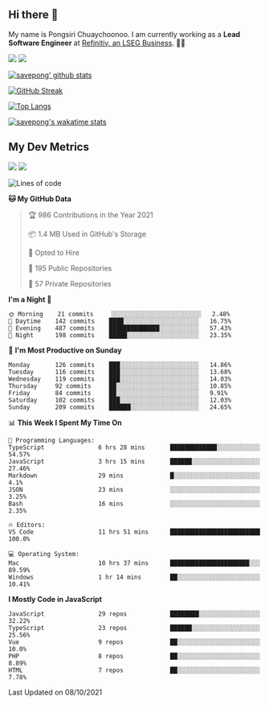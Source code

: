 ## Hi there 👋

My name is Pongsiri Chuaychoonoo. I am currently working as a **Lead Software Engineer** at [Refinitiv, an LSEG Business](https://www.refinitiv.com). 👨‍💻

[<img src="https://img.shields.io/badge/savepong.com-%230077B5.svg?&style=for-the-badge&color=81e6d9" />](https://savepong.com)
[<img src="https://img.shields.io/badge/linkedin-%230077B5.svg?&style=for-the-badge&logo=linkedin&logoColor=white" />](https://www.linkedin.com/in/savepong)

[![savepong' github stats](https://github-readme-stats.vercel.app/api?username=savepong&show_icons=true&count_private=true&theme=gotham&hide_border=true&bg_color=00000000&text_color=768390FF)](https://savepong.com/posts/stats)

[![GitHub Streak](https://github-readme-streak-stats.herokuapp.com?user=savepong&theme=gotham&hide_border=true&background=00000000&dates=768390FF)](https://savepong.com/posts/stats)

[![Top Langs](https://github-readme-stats.vercel.app/api/top-langs/?username=savepong&layout=compact&langs_count=10&theme=gotham&hide_border=true&bg_color=00000000&text_color=768390FF)](https://savepong.com/posts/stats)

[![savepong's wakatime stats](https://github-readme-stats.vercel.app/api/wakatime?username=@savepong&layout=default&theme=gotham&hide_border=true&bg_color=00000000&text_color=768390FF)](https://savepong.com/posts/stats)

## My Dev Metrics

[![](https://komarev.com/ghpvc/?username=savepong&color=blue&label=Profile%20Views)](https://github.com/savepong)
[![](https://img.shields.io/github/followers/savepong?label=GitHub%20Followers)](https://github.com/savepong)

<!--START_SECTION:waka-->
![Lines of code](https://img.shields.io/badge/From%20Hello%20World%20I%27ve%20Written-8.8%20million%20lines%20of%20code-blue)

**🐱 My GitHub Data** 

> 🏆 986 Contributions in the Year 2021
 > 
> 📦 1.4 MB Used in GitHub's Storage 
 > 
> 💼 Opted to Hire
 > 
> 📜 195 Public Repositories 
 > 
> 🔑 57 Private Repositories  
 > 
**I'm a Night 🦉** 

```text
🌞 Morning    21 commits     ░░░░░░░░░░░░░░░░░░░░░░░░░   2.48% 
🌆 Daytime    142 commits    ████░░░░░░░░░░░░░░░░░░░░░   16.75% 
🌃 Evening    487 commits    ██████████████░░░░░░░░░░░   57.43% 
🌙 Night      198 commits    █████░░░░░░░░░░░░░░░░░░░░   23.35%

```
📅 **I'm Most Productive on Sunday** 

```text
Monday       126 commits    ███░░░░░░░░░░░░░░░░░░░░░░   14.86% 
Tuesday      116 commits    ███░░░░░░░░░░░░░░░░░░░░░░   13.68% 
Wednesday    119 commits    ███░░░░░░░░░░░░░░░░░░░░░░   14.03% 
Thursday     92 commits     ██░░░░░░░░░░░░░░░░░░░░░░░   10.85% 
Friday       84 commits     ██░░░░░░░░░░░░░░░░░░░░░░░   9.91% 
Saturday     102 commits    ███░░░░░░░░░░░░░░░░░░░░░░   12.03% 
Sunday       209 commits    ██████░░░░░░░░░░░░░░░░░░░   24.65%

```


📊 **This Week I Spent My Time On** 

```text
💬 Programming Languages: 
TypeScript               6 hrs 28 mins       █████████████░░░░░░░░░░░░   54.57% 
JavaScript               3 hrs 15 mins       ██████░░░░░░░░░░░░░░░░░░░   27.46% 
Markdown                 29 mins             █░░░░░░░░░░░░░░░░░░░░░░░░   4.1% 
JSON                     23 mins             ░░░░░░░░░░░░░░░░░░░░░░░░░   3.25% 
Bash                     16 mins             ░░░░░░░░░░░░░░░░░░░░░░░░░   2.35%

🔥 Editors: 
VS Code                  11 hrs 51 mins      █████████████████████████   100.0%

💻 Operating System: 
Mac                      10 hrs 37 mins      ██████████████████████░░░   89.59% 
Windows                  1 hr 14 mins        ██░░░░░░░░░░░░░░░░░░░░░░░   10.41%

```

**I Mostly Code in JavaScript** 

```text
JavaScript               29 repos            ████████░░░░░░░░░░░░░░░░░   32.22% 
TypeScript               23 repos            ██████░░░░░░░░░░░░░░░░░░░   25.56% 
Vue                      9 repos             ██░░░░░░░░░░░░░░░░░░░░░░░   10.0% 
PHP                      8 repos             ██░░░░░░░░░░░░░░░░░░░░░░░   8.89% 
HTML                     7 repos             ██░░░░░░░░░░░░░░░░░░░░░░░   7.78%

```



 Last Updated on 08/10/2021
<!--END_SECTION:waka-->

<!--
**savepong/savepong** is a ✨ _special_ ✨ repository because its `README.md` (this file) appears on your GitHub profile.

Here are some ideas to get you started:

- 🔭 I’m currently working on WebComponents and TypeScript.
- 🌱 I’m currently learning ...
- 👯 I’m looking to collaborate on ...
- 🤔 I’m looking for help with ...
- 💬 Ask me about ...
- 📫 How to reach me: ...
- 😄 Pronouns: ...
- ⚡ Fun fact: ...
-->
